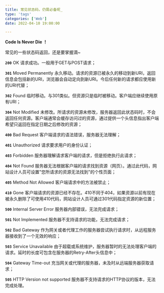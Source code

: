 ```yaml
---
title: 常见状态码，仍需必备呢_
type: 'tags'
categories: ['Web']
date: 2022-04-10 19:00:00

---
```


**Code Is Never Die ！**

常见的一些状态码返回，还是要掌握滴~

**`200`**   OK    请求成功。一般用于GET与POST请求；

**`301`**    Moved Permanently    永久移动。请求的资源已被永久的移动到新URI，返回信息会包括新的URI，浏览器会自动定向到新URI。今后任何新的请求都应使用新的URI代替；

**`302`**    Found    临时移动。与301类似。但资源只是临时被移动。客户端应继续使用原有URI；

**`304`**    Not Modified    未修改。所请求的资源未修改，服务器返回此状态码时，不会返回任何资源。客户端通常会缓存访问过的资源，通过提供一个头信息指出客户端希望只返回在指定日期之后修改的资源；

**`400`**    Bad Request    客户端请求的语法错误，服务器无法理解；

**`401`**    Unauthorized    请求要求用户的身份认证；

**`403`**    Forbidden    服务器理解请求客户端的请求，但是拒绝执行此请求；

**`404`**    Not Found    服务器无法根据客户端的请求找到资源（网页）。通过此代码，网站设计人员可设置"您所请求的资源无法找到"的个性页面；

**`405`**    Method Not Allowed    客户端请求中的方法被禁止；

**`410`**    Gone    客户端请求的资源已经不存在。410不同于404，如果资源以前有现在被永久删除了可使用410代码，网站设计人员可通过301代码指定资源的新位置；

**`500`**    Internal Server Error    服务器内部错误，无法完成请求；

**`501`**    Not Implemented    服务器不支持请求的功能，无法完成请求；

**`502`**    Bad Gateway    作为网关或者代理工作的服务器尝试执行请求时，从远程服务器接收到了一个无效的响应；

**`503`**    Service Unavailable    由于超载或系统维护，服务器暂时的无法处理客户端的请求。延时的长度可包含在服务器的Retry-After头信息中；

**`504`**    Gateway Time-out    充当网关或代理的服务器，未及时从远端服务器获取请求；

**`505`**    HTTP Version not supported    服务器不支持请求的HTTP协议的版本，无法完成处理。

